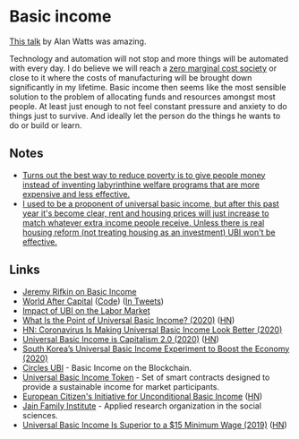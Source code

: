 # Basic income

[This talk](https://www.youtube.com/watch?v=ryBUYB3F0NU) by Alan Watts was amazing.

Technology and automation will not stop and more things will be automated with every day. I do believe we will reach a [zero marginal cost society](https://www.youtube.com/watch?v=5-iDUcETjvo) or close to it where the costs of manufacturing will be brought down significantly in my lifetime. Basic income then seems like the most sensible solution to the problem of allocating funds and resources amongst most people. At least just enough to not feel constant pressure and anxiety to do things just to survive. And ideally let the person do the things he wants to do or build or learn.

## Notes

- [Turns out the best way to reduce poverty is to give people money instead of inventing labyrinthine welfare programs that are more expensive and less effective.](https://twitter.com/InternetHippo/status/1437793731529396229)
- [I used to be a proponent of universal basic income, but after this past year it's become clear, rent and housing prices will just increase to match whatever extra income people receive. Unless there is real housing reform (not treating housing as an investment) UBI won't be effective.](https://news.ycombinator.com/item?id=29028179)

## Links

- [Jeremy Rifkin on Basic Income](https://www.youtube.com/watch?v=6m_k14dEcAI)
- [World After Capital](http://worldaftercapital.org/) ([Code](https://github.com/WorldAfterCapital/WorldAfterCapital)) ([In Tweets](https://twitter.com/albertwenger/status/1365699765942509569))
- [Impact of UBI on the Labor Market](https://continuations.com/post/180032156650/world-after-capital-ubi-and-the-labor-market)
- [What Is the Point of Universal Basic Income? (2020)](https://www.perell.com/fellowship-essays/universal-basic-income) ([HN](https://news.ycombinator.com/item?id=22217231))
- [HN: Coronavirus Is Making Universal Basic Income Look Better (2020)](https://news.ycombinator.com/item?id=23201177)
- [Universal Basic Income is Capitalism 2.0 (2020)](https://timjrobinson.com/universal-basic-income-is-capitalism-2-0/) ([HN](https://news.ycombinator.com/item?id=23993259))
- [South Korea’s Universal Basic Income Experiment to Boost the Economy (2020)](https://www.youtube.com/watch?v=EbWv_1NbWyw)
- [Circles UBI](https://joincircles.net/) - Basic Income on the Blockchain.
- [Universal Basic Income Token](https://github.com/DemocracyEarth/ubi) - Set of smart contracts designed to provide a sustainable income for market participants.
- [European Citizen's Initiative for Unconditional Basic Income](https://eci.ec.europa.eu/014/public/#/screen/home) ([HN](https://news.ycombinator.com/item?id=25579529))
- [Jain Family Institute](https://www.jainfamilyinstitute.org/) - Applied research organization in the social sciences.
- [Universal Basic Income Is Superior to a $15 Minimum Wage (2019)](https://basicincometoday.com/opinion-universal-basic-income-is-superior-to-a-15-minimum-wage/) ([HN](https://news.ycombinator.com/item?id=25971227))
